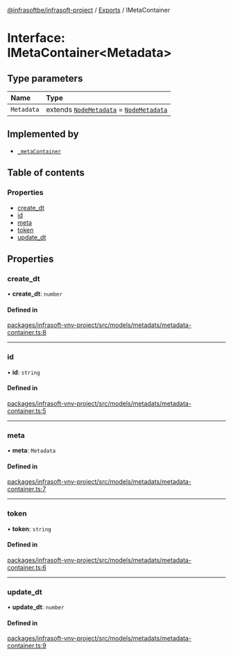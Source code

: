[@infrasoftbe/infrasoft-project](../README.md) / [Exports](../modules.md) / IMetaContainer

# Interface: IMetaContainer\<Metadata\>

## Type parameters

| Name | Type |
| :------ | :------ |
| `Metadata` | extends [`NodeMetadata`](../modules.md#nodemetadata) = [`NodeMetadata`](../modules.md#nodemetadata) |

## Implemented by

- [`_metaContainer`](../classes/metaContainer.md)

## Table of contents

### Properties

- [create\_dt](IMetaContainer.md#create_dt)
- [id](IMetaContainer.md#id)
- [meta](IMetaContainer.md#meta)
- [token](IMetaContainer.md#token)
- [update\_dt](IMetaContainer.md#update_dt)

## Properties

### create\_dt

• **create\_dt**: `number`

#### Defined in

[packages/infrasoft-vnv-project/src/models/metadats/metadata-container.ts:8](https://github.com/infrasoftbe/Infrasoft-vnv-ritual-project/blob/8c55713745804fbf004d7add2c4b90690c1560d1/src/models/metadats/metadata-container.ts#L8)

___

### id

• **id**: `string`

#### Defined in

[packages/infrasoft-vnv-project/src/models/metadats/metadata-container.ts:5](https://github.com/infrasoftbe/Infrasoft-vnv-ritual-project/blob/8c55713745804fbf004d7add2c4b90690c1560d1/src/models/metadats/metadata-container.ts#L5)

___

### meta

• **meta**: `Metadata`

#### Defined in

[packages/infrasoft-vnv-project/src/models/metadats/metadata-container.ts:7](https://github.com/infrasoftbe/Infrasoft-vnv-ritual-project/blob/8c55713745804fbf004d7add2c4b90690c1560d1/src/models/metadats/metadata-container.ts#L7)

___

### token

• **token**: `string`

#### Defined in

[packages/infrasoft-vnv-project/src/models/metadats/metadata-container.ts:6](https://github.com/infrasoftbe/Infrasoft-vnv-ritual-project/blob/8c55713745804fbf004d7add2c4b90690c1560d1/src/models/metadats/metadata-container.ts#L6)

___

### update\_dt

• **update\_dt**: `number`

#### Defined in

[packages/infrasoft-vnv-project/src/models/metadats/metadata-container.ts:9](https://github.com/infrasoftbe/Infrasoft-vnv-ritual-project/blob/8c55713745804fbf004d7add2c4b90690c1560d1/src/models/metadats/metadata-container.ts#L9)
